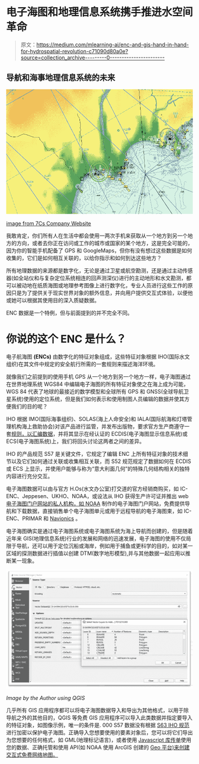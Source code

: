 # 电子海图和地理信息系统携手推进水空间革命

> 原文：<https://medium.com/mlearning-ai/enc-and-gis-hand-in-hand-for-hydrospatial-revolution-c71090d80a0e?source=collection_archive---------0----------------------->

## 导航和海事地理信息系统的未来

![](img/e80936aa8ff599e4ce8424f3cd095cbf.png)

[image from 7Cs Company Website](https://www.sevencs.com/chartserver/wms-chartserver/)

我敢肯定，你们所有人在生活中都会使用一两次手机来获取从一个地方到另一个地方的方向，或者去你正在访问或工作的城市或国家的某个地方，这是完全可能的，因为你的智能手机配备了 GPS 和 GoogleMaps，但你有没有想过这些数据是如何收集的，它们是如何相互关联的，以给你指示和如何到达这些地方？

所有地理数据的来源都是数字化，无论是通过卫星或航空勘测，还是通过主动传感器(如全站仪和与复杂定位系统相连的回声测深仪)进行的主动地形和水文勘测，都可以被动地在纸质海图或地理参考图像上进行数字化，专业人员进行这些工作的原因只是为了提供关于现实世界对象的额外信息，并向用户提供交互式体验，以便他或她可以根据其使用目的深入质疑数据。

ENC 数据是一个特例，但与前面提到的并不完全不同。

# 你说的这个 ENC 是什么？

电子航海图 **(ENCs)** 由数字化的特征对象组成，这些特征对象根据 IHO(国际水文组织)在其文件中规定的安全航行所需的一套规则来描述海洋环境。

就像我们之前提到的使用手机 GPS 从一个地方到另一个地方一样，电子海图通过在世界地理系统 WGS84 中编辑电子海图的所有特征对象使之在海上成为可能，WGS 84 代表了地球的最接近的数学模型和全球所有 GPS 和 GNSS(全球导航卫星系统)使用的定位系统，但是我们如何表示和使用制图人员编辑的数据并使其方便我们的目的呢？

IHO 根据 IMO(国际海事组织)、SOLAS(海上人命安全)和 IALA(国际航海和灯塔管理机构海上救助协会)对该产品进行监管，并发布出版物，要求官方生产商遵守一套[规则，以汇编数据](https://iho.int/en/standards-and-specifications)，并将其显示在经认证的 ECDIS(电子海图显示信息系统)或 ECS(电子海图系统)上，我们将回头讨论这两者之间的差异。

IHO 的产品规范 S57 是关键文件，它规定了编辑 ENC 上所有特征对象的技术细节以及它们如何通过关联或收集相互关联，而 S52 规范规定了数据如何在 ECDIS 或 ECS 上显示，并使用户能够与称为“意大利面几何”的特殊几何结构相关的独特内容进行充分交互。

电子海图数据可以由与官方 H.Os(水文办公室)打交道的官方经销商购买，如 IC-ENC、Jeppesen、UKHO、NOAA，或设法从 IHO 获得生产许可证并推出 web [电子海图门户网站的私人机构，如 NOAA](https://www.charts.noaa.gov/InteractiveCatalog/nrnc.shtml) 制作的电子海图门户网站，免费提供导航和下载数据，直接销售单个电子海图单元或用于远程导航的电子海图束，如 IC-ENC、PRIMAR 和 [Navionics](https://www.navionics.com/fin/) 。

电子海图确实是通过电子海图系统或电子海图系统为海上导航而创建的，但是随着近年来 GIS(地理信息系统)行业的发展和网络的迅速发展，电子海图的使用不仅局限于导航，还可以用于定位沉船或海岸，例如用于捕鱼或更科学的目的，如对某一区域的探测数据进行插值以创建 DTM(数字地形模型),并与其他数据一起应用以推断某一现象。

![](img/79549c2a063047d05aae8181f8569a8f.png)

*Image by the Author using QGIS*

几乎所有 GIS 应用程序都可以将电子海图数据导入和导出为其他格式，以用于除导航之外的其他目的，QGIS 等免费 GIS 应用程序可以导入此类数据并指定要导入的特征对象，如图像示例，唯一的条件是. 000 S57 数据没有根据 [S63 IHO 规范](https://en.wikipedia.org/wiki/S-63_(encryption_standard))进行加密以保护电子海图。正确导入您想要使用的要素对象后，您可以将它们导出为您想要的任何格式，如 GML(地理标记语言)，或者使用 [Javascript 库传单](https://leafletjs.com/)使用您的数据、正确托管和使用 API(如 NOAA 使用 ArcGIS 创建的 [Geo 平台)来创建交互式免费网络地图。](https://noaa.maps.arcgis.com/home/index.html)